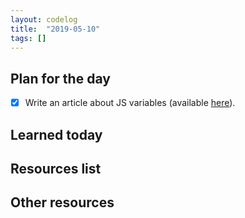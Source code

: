 ```yaml
---
layout: codelog
title:  "2019-05-10"
tags: []
---
```


## Plan for the day

- [x] Write an article about JS variables (available [here](/blog/articles/variables.html)).

## Learned today

## Resources list

## Other resources
